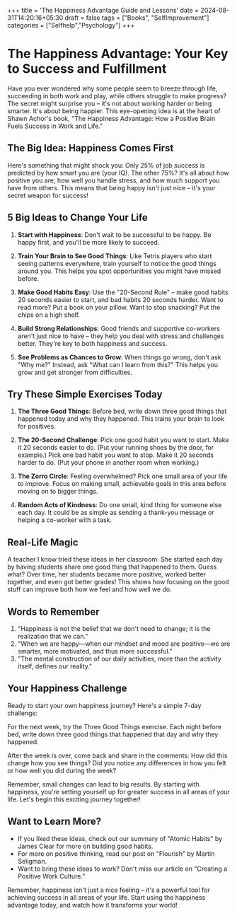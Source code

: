 +++
title = 'The Happiness Advantage Guide and Lessons'
date = 2024-08-31T14:20:16+05:30
draft = false
tags = ["Books", "SelfImprovement"]
categories = ["Selfhelp","Psychology"]
+++

# The Happiness Advantage: Your Key to Success and Fulfillment

Have you ever wondered why some people seem to breeze through life, succeeding in both work and play, while others struggle to make progress? The secret might surprise you – it's not about working harder or being smarter. It's about being happier. This eye-opening idea is at the heart of Shawn Achor's book, "The Happiness Advantage: How a Positive Brain Fuels Success in Work and Life."

## The Big Idea: Happiness Comes First

Here's something that might shock you: Only 25% of job success is predicted by how smart you are (your IQ). The other 75%? It's all about how positive you are, how well you handle stress, and how much support you have from others. This means that being happy isn't just nice – it's your secret weapon for success!

## 5 Big Ideas to Change Your Life

1. **Start with Happiness**: Don't wait to be successful to be happy. Be happy first, and you'll be more likely to succeed.

2. **Train Your Brain to See Good Things**: Like Tetris players who start seeing patterns everywhere, train yourself to notice the good things around you. This helps you spot opportunities you might have missed before.

3. **Make Good Habits Easy**: Use the "20-Second Rule" – make good habits 20 seconds easier to start, and bad habits 20 seconds harder. Want to read more? Put a book on your pillow. Want to stop snacking? Put the chips on a high shelf.

4. **Build Strong Relationships**: Good friends and supportive co-workers aren't just nice to have – they help you deal with stress and challenges better. They're key to both happiness and success.

5. **See Problems as Chances to Grow**: When things go wrong, don't ask "Why me?" Instead, ask "What can I learn from this?" This helps you grow and get stronger from difficulties.

## Try These Simple Exercises Today

1. **The Three Good Things**: Before bed, write down three good things that happened today and why they happened. This trains your brain to look for positives.

2. **The 20-Second Challenge**: Pick one good habit you want to start. Make it 20 seconds easier to do. (Put your running shoes by the door, for example.) Pick one bad habit you want to stop. Make it 20 seconds harder to do. (Put your phone in another room when working.)

3. **The Zorro Circle**: Feeling overwhelmed? Pick one small area of your life to improve. Focus on making small, achievable goals in this area before moving on to bigger things.

4. **Random Acts of Kindness**: Do one small, kind thing for someone else each day. It could be as simple as sending a thank-you message or helping a co-worker with a task.

## Real-Life Magic

A teacher I know tried these ideas in her classroom. She started each day by having students share one good thing that happened to them. Guess what? Over time, her students became more positive, worked better together, and even got better grades! This shows how focusing on the good stuff can improve both how we feel and how well we do.

## Words to Remember

1. "Happiness is not the belief that we don't need to change; it is the realization that we can."
2. "When we are happy—when our mindset and mood are positive—we are smarter, more motivated, and thus more successful."
3. "The mental construction of our daily activities, more than the activity itself, defines our reality."

## Your Happiness Challenge

Ready to start your own happiness journey? Here's a simple 7-day challenge:

For the next week, try the Three Good Things exercise. Each night before bed, write down three good things that happened that day and why they happened.

After the week is over, come back and share in the comments: How did this change how you see things? Did you notice any differences in how you felt or how well you did during the week?

Remember, small changes can lead to big results. By starting with happiness, you're setting yourself up for greater success in all areas of your life. Let's begin this exciting journey together!

## Want to Learn More?

- If you liked these ideas, check out our summary of "Atomic Habits" by James Clear for more on building good habits.
- For more on positive thinking, read our post on "Flourish" by Martin Seligman.
- Want to bring these ideas to work? Don't miss our article on "Creating a Positive Work Culture."

Remember, happiness isn't just a nice feeling – it's a powerful tool for achieving success in all areas of your life. Start using the happiness advantage today, and watch how it transforms your world!